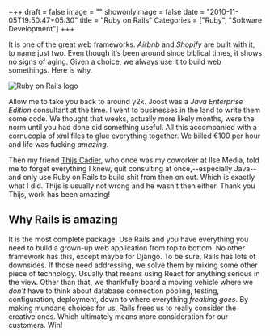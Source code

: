 +++
draft = false
image = ""
showonlyimage = false
date = "2010-11-05T19:50:47+05:30"
title = "Ruby on Rails"
Categories = ["Ruby", "Software Development"]
+++

It is one of the great web frameworks. _Airbnb_ and _Shopify_ are built with it, to name just two. Even though it‘s been around since biblical times, it shows no signs of aging. Given a choice, we always use it to build web somethings. Here is why.
<!--more-->

![Ruby on Rails logo][1]

Allow me to take you back to around y2k. Joost was a _Java Enterprise Edition_ consultant at the time. I went to businesses in the land to write them some code. We thought that weeks, actually more likely months, were the norm until you had done did something useful. All this accompanied with a cornucopia of xml files to glue everything together. We billed €100 per hour and life was fucking _amazing_.

Then my friend [Thijs Cadier](https://appsignal.com/team), who once was my coworker at Ilse Media, told me to forget everything I knew, quit consulting at once,--especially Java--and only use Ruby on Rails to build shit from then on out. Which is exactly what I did. Thijs is usually not wrong and he wasn't then either. Thank you Thijs, work has been amazing!

## Why Rails is amazing

It is the most complete package. Use Rails and you have everything you need to build a grown-up web application from top to bottom. No other framework has this, except maybe for Django. To be sure, Rails has lots of downsides. If those need addressing, we solve them by mixing some other piece of technology. Usually that means using React for anything serious in the view. Other than that, we thankfully board a moving vehicle where we _don't_ have to think about database connection pooling, testing, configuration, deployment, down to where everything _freaking goes_. By making mundane choices for us, Rails frees us to really consider the creative ones. Which ultimately means more consideration for our customers. Win!

[1]: /img/portfolio/ruby-on-rails-logo.png
